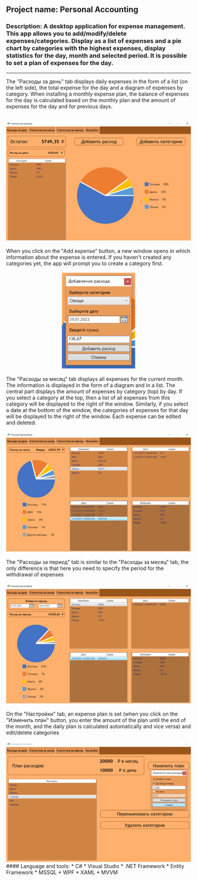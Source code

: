 
## Project name: Personal Accounting
### Description: A desktop application for expense management. This app allows you to add/modify/delete expenses/categories. Display as a list of expenses and a pie chart by categories with the highest expenses, display statistics for the day, month and selected period. It is possible to set a plan of expenses for the day.
---
The "Расходы за день" tab displays daily expenses in the form of a list (on the left side), the total expense for the day and a diagram of expenses by category. When installing a monthly expense plan, the balance of expenses for the day is calculated based on the monthly plan and the amount of expenses for the day and for previous days.
</br></br>
<div align="center"><img src="https://github.com/de4rbe4r/PersonalAccounting/blob/master/Images/1.PNG" width="700"/></div>
</br>
When you click on the "Add expense" button, a new window opens in which information about the expense is entered. If you haven't created any categories yet, the app will prompt you to create a category first.
</br></br>
<div align="center"><img src="https://github.com/de4rbe4r/PersonalAccounting/blob/master/Images/2.png" width="200"/></div>
</br>
The "Расходы за месяц" tab displays all expenses for the current month. The information is displayed in the form of a diagram and in a list. The central part displays the amount of expenses by category (top) by day. If you select a category at the top, then a list of all expenses from this category will be displayed to the right of the window. Similarly, if you select a date at the bottom of the window, the categories of expenses for that day will be displayed to the right of the window. Each expense can be edited and deleted.
</br></br>
<div align="center"><img src="https://github.com/de4rbe4r/PersonalAccounting/blob/master/Images/3.PNG" width="700"/></div>
</br>
The "Расходы за период" tab is similar to the "Расходы за месяц" tab, the only difference is that here you need to specify the period for the withdrawal of expenses
</br></br>
<div align="center"><img src="https://github.com/de4rbe4r/PersonalAccounting/blob/master/Images/4.PNG" width="700"/></div>
</br>
On the "Настройки" tab, an expense plan is set (when you click on the "Изменить план" button, you enter the amount of the plan until the end of the month, and the daily plan is calculated automatically and vice versa) and edit/delete categories
</br></br>
<div align="center"><img src="https://github.com/de4rbe4r/PersonalAccounting/blob/master/Images/5.png" width="700"/></div>
#### Language and tools:
* C#
* Visual Studio
* .NET Framework
* Entity Framework
* MSSQL
* WPF
* XAML
* MVVM 

